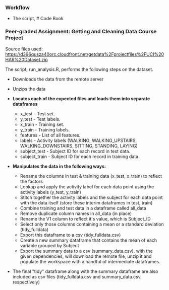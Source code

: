 
### Workflow
- The script, # Code Book
### Peer-graded Assignment: Getting and Cleaning Data Course Project

Source files used: https://d396qusza40orc.cloudfront.net/getdata%2Fprojectfiles%2FUCI%20HAR%20Dataset.zip

The script, run_analysis.R, performs the following steps on the dataset. 

- Downloads the data from the remote server
- Unzips the data
- **Locates each of the expected files and loads them into separate dataframes**
  * x_test - Test set.
  * y_test - Test labels.
  * x_train - Training set.
  * y_train - Training labels.
  * features - List of all features.
  * labels - Activity labels (WALKING, WALKING_UPSTAIRS, WALKING_DOWNSTAIRS, SITTING, STANDING, LAYING)
  * subject_test - Subject ID for each record in test data.
  * subject_train - Subject ID for each record in training data.

- **Manipulates the data in the following ways:**
  * Rename the columns in test & training data (x_test, x_train) to reflect the factors
  * Lookup and apply the activity label for each data point using the activity labels (y_test, y_train)
  * Stitch together the activity labels and the subject for each data point with the data itself (store these interim dataframes in test, train)
  * Combine training and test data in a dataframe called all_data
  * Remove duplicate column names in all_data (in place)
  * Rename the V1 column to reflect it's value, which is Subject_ID
  * Select only those columns containing a mean or a standard deviation (tidy_fulldata)
  * Export this dataframe to a csv (tidy_fulldata.csv)
  * Create a new summary dataframe that contains the mean of each variable grouped by Subject
  * Export the summary data to a csv (summary_data.csv), with the given dependencies, will download the remote file, unzip it and populate the workspace with a handful of intermediate dataframes. 

- The final "tidy" dataframe along with the summary dataframe are also included as csv files (tidy_fulldata.csv and summary_data.csv, respectively)
